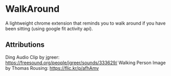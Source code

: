 # WalkAround
A lightweight chrome extension that reminds you to walk around if you have been sitting (using google fit activity api).

## Attributions
Ding Audio Clip by jgreer: https://freesound.org/people/jgreer/sounds/333629/
Walking Person Image by Thomas Rousing: https://flic.kr/p/afhAmv

